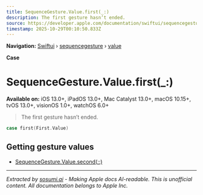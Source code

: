 ```yaml
---
title: SequenceGesture.Value.first(_:)
description: The first gesture hasn’t ended.
source: https://developer.apple.com/documentation/swiftui/sequencegesture/value/first(_:)
timestamp: 2025-10-29T00:10:50.833Z
---
```


**Navigation:** [Swiftui](/documentation/swiftui) › [sequencegesture](/documentation/swiftui/sequencegesture) › [value](/documentation/swiftui/sequencegesture/value)

**Case**

# SequenceGesture.Value.first(_:)

**Available on:** iOS 13.0+, iPadOS 13.0+, Mac Catalyst 13.0+, macOS 10.15+, tvOS 13.0+, visionOS 1.0+, watchOS 6.0+

> The first gesture hasn’t ended.

```swift
case first(First.Value)
```

## Getting gesture values

- [SequenceGesture.Value.second(_:_:)](/documentation/swiftui/sequencegesture/value/second(_:_:))

---

*Extracted by [sosumi.ai](https://sosumi.ai) - Making Apple docs AI-readable.*
*This is unofficial content. All documentation belongs to Apple Inc.*
